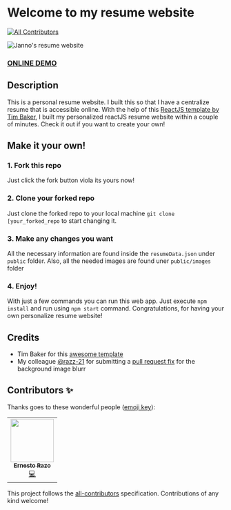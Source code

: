 # Welcome to my resume website
<!-- ALL-CONTRIBUTORS-BADGE:START - Do not remove or modify this section -->
[![All Contributors](https://img.shields.io/badge/all_contributors-1-orange.svg?style=flat-square)](#contributors-)
<!-- ALL-CONTRIBUTORS-BADGE:END -->
![Janno's resume website](https://i.imgur.com/Em41LLN.png)
### <a href="https://resume.jannomeister.com/">ONLINE DEMO<a/>

## Description
This is a personal resume website. I built this so that I have a centralize resume that is accessible online. With the help of this [ReactJS template by Tim Baker](https://github.com/tbakerx/react-resume-template), I built my personalized reactJS resume website within a couple of minutes. Check it out if you want to create your own!

## Make it your own!
### 1. Fork this repo
Just click the fork button viola its yours now!
### 2. Clone your forked repo
Just clone the forked repo to your local machine `git clone [your_forked_repo` to start changing it.
### 3. Make any changes you want
All the necessary information are found inside the `resumeData.json` under `public` folder. Also, all the needed images are found uner `public/images` folder
### 4. Enjoy!
With just a few commands you can run this web app. Just execute `npm install` and run using `npm start` command. Congratulations, for having your own personalize resume website!

## Credits
* Tim Baker for this [awesome template](https://github.com/tbakerx/react-resume-template)
* My colleague [@razz-21](https://github.com/razz-21) for submitting a [pull request fix](https://github.com/jannomeister/resume/pull/7) for the background image blurr

## Contributors ✨

Thanks goes to these wonderful people ([emoji key](https://allcontributors.org/docs/en/emoji-key)):

<!-- ALL-CONTRIBUTORS-LIST:START - Do not remove or modify this section -->
<!-- prettier-ignore-start -->
<!-- markdownlint-disable -->
<table>
  <tr>
    <td align="center"><a href="https://github.com/21-razz"><img src="https://avatars.githubusercontent.com/u/70556094?v=4?s=100" width="100px;" alt=""/><br /><sub><b>Ernesto Razo</b></sub></a><br /><a href="https://github.com/jannomeister/resume/commits?author=21-razz" title="Code">💻</a></td>
  </tr>
</table>

<!-- markdownlint-restore -->
<!-- prettier-ignore-end -->

<!-- ALL-CONTRIBUTORS-LIST:END -->

This project follows the [all-contributors](https://github.com/all-contributors/all-contributors) specification. Contributions of any kind welcome!